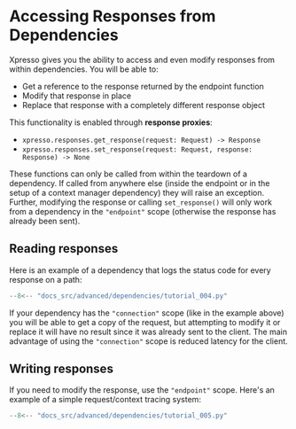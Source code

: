 # Accessing Responses from Dependencies

Xpresso gives you the ability to access and even modify responses from within dependencies.
You will be able to:

- Get a reference to the response returned by the endpoint function
- Modify that response in place
- Replace that response with a completely different response object

This functionality is enabled through **response proxies**:

- `xpresso.responses.get_response(request: Request) -> Response`
- `xpresso.responses.set_response(request: Request, response: Response) -> None`

These functions can only be called from within the teardown of a dependency.
If called from anywhere else (inside the endpoint or in the setup of a context manager dependency) they will raise an exception.
Further, modifying the response or calling `set_response()` will only work from a dependency in the `"endpoint"` scope (otherwise the response has already been sent).

## Reading responses

Here is an example of a dependency that logs the status code for every response on a path:

```python hl_lines="18-29"
--8<-- "docs_src/advanced/dependencies/tutorial_004.py"
```

If your dependency has the `"connection"` scope (like in the example above) you will be able to get a copy of the request, but attempting to modify it or replace it will have no result since it was already sent to the client.
The main advantage of using the `"connection"` scope is reduced latency for the client.

## Writing responses

If you need to modify the response, use the `"endpoint"` scope.
Here's an example of a simple request/context tracing system:

```python hl_lines="17-30"
--8<-- "docs_src/advanced/dependencies/tutorial_005.py"
```

